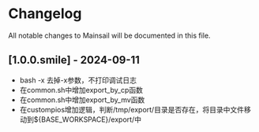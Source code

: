 # Changelog
All notable changes to Mainsail will be documented in this file.

## [1.0.0.smile] - 2024-09-11

- bash -x 去掉-x参数，不打印调试日志
- 在common.sh中增加export_by_cp函数
- 在common.sh中增加export_by_mv函数
- 在custompios增加逻辑，判断/tmp/export/目录是否存在，将目录中文件移动到${BASE_WORKSPACE}/export/中
